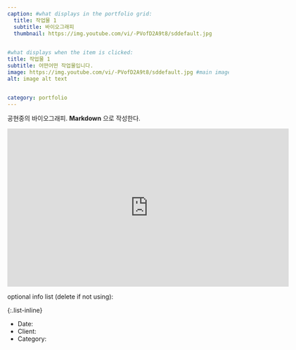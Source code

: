 ```yaml
---
caption: #what displays in the portfolio grid:
  title: 작업물 1
  subtitle: 바이오그래피
  thumbnail: https://img.youtube.com/vi/-PVofD2A9t8/sddefault.jpg

    
#what displays when the item is clicked:
title: 작업물 1
subtitle: 어떤어떤 작업물입니다. 
image: https://img.youtube.com/vi/-PVofD2A9t8/sddefault.jpg #main image, can be a link or a file in assets/img/portfolio
alt: image alt text


category: portfolio
---
```



공현중의 바이오그래피. **Markdown** 으로 작성한다.  

<iframe width="640" height="360" src="https://www.youtube-nocookie.com/embed/-PVofD2A9t8?controls=0" frameborder="0" allowfullscreen></iframe>

optional info list (delete if not using):

{:.list-inline}  

- Date:  
- Client:  
- Category:  
